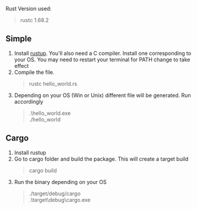 Rust Version used:

> rustc 1.68.2

## Simple

1. Install [rustup](https://rustup.rs/). You'll also need a C compiler. Install one corresponding to your OS. You may need to restart your terminal for PATH change to take effect
2. Compile the file.
   > rustc hello_world.rs
3. Depending on your OS (Win or Unix) different file will be generated. Run accordingly
   > .\hello_world.exe  
   > ./hello_world

## Cargo

1. Install rustup
2. Go to cargo folder and build the package. This will create a target build
   > cargo build
3. Run the binary depending on your OS
   > ./target/debug/cargo  
   > .\target\debug\cargo.exe
